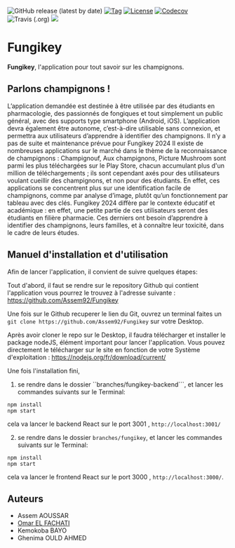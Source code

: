 ![GitHub release (latest by date)](https://img.shields.io/github/v/release/Assem92/Fungikey)
[![Tag](https://img.shields.io/github/tag/Assem92/Fungikey.svg?label=tag&style=flat-square)](build.gradle)
[![License](https://img.shields.io/github/license/Assem92/template-java-project.svg?style=flat-square)](LICENSE)
[![Codecov](https://img.shields.io/codecov/c/github/Assem92/Fungikey)](codcov)
<img alt="Travis (.org)" src="https://img.shields.io/travis/Assem92/Fungikey">
<a href="https://www.codacy.com/gh/Assem92/Fungikey/dashboard?utm_source=github.com&amp;utm_medium=referral&amp;utm_content=Assem92/Fungikey&amp;utm_campaign=Badge_Grade"><img src="https://app.codacy.com/project/badge/Grade/a4e163d604aa457b8374bec4c79e0d44"/></a>

# Fungikey

**Fungikey**, l'application pour tout savoir sur les champignons. 

## Parlons champignons !

L’application demandée est destinée à être utilisée par des étudiants en pharmacologie, des passionnés de fongiques et tout simplement un public général, avec des supports type smartphone (Android, iOS). L’application devra également être autonome, c’est-à-dire utilisable sans connexion, et permettra aux utilisateurs d’apprendre à identifier des champignons. 
Il n’y a pas de suite et maintenance prévue pour Fungikey 2024
Il existe de nombreuses applications sur le marché dans le thème de la reconnaissance de champignons : Champignouf, Aux champignons, Picture Mushroom sont parmi les plus téléchargées sur le Play Store, chacun accumulant plus d'un million de téléchargements ; ils sont cependant axés pour des utilisateurs voulant cueillir des champignons, et non pour des étudiants. En effet, ces applications se concentrent plus sur une identification facile de champignons, comme par analyse d’image, plutôt qu’un fonctionnement par tableau avec des clés. Fungikey 2024 diffère par le contexte éducatif et académique : en effet, une petite partie de ces utilisateurs seront des étudiants en filière pharmacie. Ces derniers ont besoin d’apprendre à identifier des champignons, leurs familles, et à connaître leur toxicité, dans le cadre de leurs études.


## Manuel d'installation et d'utilisation

Afin de lancer l'application, il convient de suivre quelques étapes: 

Tout d'abord, il faut se rendre sur le repository Github qui contient l'application vous pourrez le trouvez à l'adresse suivante : 
    https://github.com/Assem92/Fungikey

Une fois sur le Github recuperer le lien du Git, ouvrez un terminal faites un ```git clone https://github.com/Assem92/Fungikey``` sur votre Desktop.  

Après avoir cloner le repo sur le Desktop, il faudra télécharger et installer le package nodeJS, élément important pour lancer l'application. Vous pouvez directement le télécharger sur le site en fonction de votre Système d'exploitation : https://nodejs.org/fr/download/current/

Une fois l'installation fini,
1) se rendre dans le dossier ``branches/fungikey-backend```, et lancer les commandes suivants sur le Terminal:
```
npm install
npm start
```
cela va lancer le backend React sur le port 3001 , ```http://localhost:3001/```

2) se rendre dans le dossier ```branches/fungikey```, et lancer les commandes suivants sur le Terminal:
```
npm install
npm start
```
cela va lancer le frontend React sur le port 3000 , ```http://localhost:3000/```.


## Auteurs

* Assem AOUSSAR 
* [Omar EL FACHATI](https://github.com/ofachati)
* Kemokoba BAYO
* Ghenima OULD AHMED 
 

